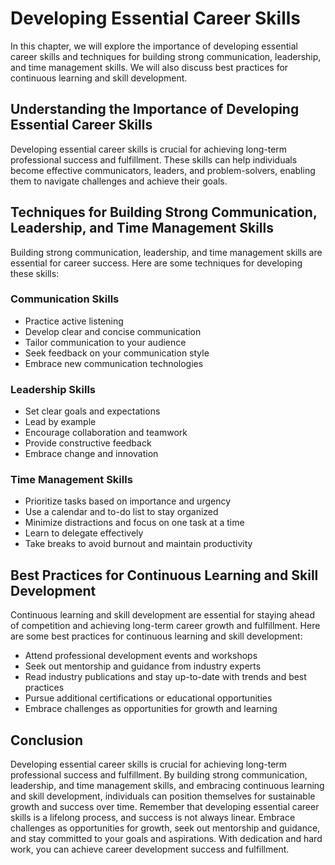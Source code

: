 Developing Essential Career Skills
==================================

In this chapter, we will explore the importance of developing essential career skills and techniques for building strong communication, leadership, and time management skills. We will also discuss best practices for continuous learning and skill development.

Understanding the Importance of Developing Essential Career Skills
------------------------------------------------------------------

Developing essential career skills is crucial for achieving long-term professional success and fulfillment. These skills can help individuals become effective communicators, leaders, and problem-solvers, enabling them to navigate challenges and achieve their goals.

Techniques for Building Strong Communication, Leadership, and Time Management Skills
------------------------------------------------------------------------------------

Building strong communication, leadership, and time management skills are essential for career success. Here are some techniques for developing these skills:

### Communication Skills

* Practice active listening
* Develop clear and concise communication
* Tailor communication to your audience
* Seek feedback on your communication style
* Embrace new communication technologies

### Leadership Skills

* Set clear goals and expectations
* Lead by example
* Encourage collaboration and teamwork
* Provide constructive feedback
* Embrace change and innovation

### Time Management Skills

* Prioritize tasks based on importance and urgency
* Use a calendar and to-do list to stay organized
* Minimize distractions and focus on one task at a time
* Learn to delegate effectively
* Take breaks to avoid burnout and maintain productivity

Best Practices for Continuous Learning and Skill Development
------------------------------------------------------------

Continuous learning and skill development are essential for staying ahead of competition and achieving long-term career growth and fulfillment. Here are some best practices for continuous learning and skill development:

* Attend professional development events and workshops
* Seek out mentorship and guidance from industry experts
* Read industry publications and stay up-to-date with trends and best practices
* Pursue additional certifications or educational opportunities
* Embrace challenges as opportunities for growth and learning

Conclusion
----------

Developing essential career skills is crucial for achieving long-term professional success and fulfillment. By building strong communication, leadership, and time management skills, and embracing continuous learning and skill development, individuals can position themselves for sustainable growth and success over time. Remember that developing essential career skills is a lifelong process, and success is not always linear. Embrace challenges as opportunities for growth, seek out mentorship and guidance, and stay committed to your goals and aspirations. With dedication and hard work, you can achieve career development success and fulfillment.
